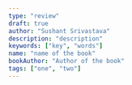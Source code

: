 ```yaml
---
type: "review"
draft: true
author: "Sushant Srivastava"
description: "description"
keywords: ["key", "words"]
name: "name of the book"
bookAuthor: "Author of the book"
tags: ["one", "two"]
---
```

